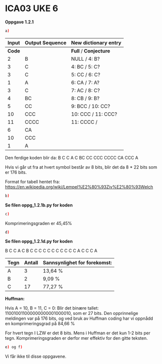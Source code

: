 # ICA03 UKE 6

**Oppgave 1.2.1**
```sh
a)
```

| **Input** | **Output Sequence** | **New dictionary entry** |
| --------- | --------------------| ------------------------ |
| **Code**  |                     | **Full** / **Conjecture**|
| 2 | B | NULL / 4: B? |
| 3 | C | 4: BC / 5: C? |
| 3 | C | 5: CC / 6: C? |
| 1 | A | 6: CA / 7: A? |
| 3 | C | 7: AC / 8: C? |
| 4 | BC | 8: CB / 9: B? |
| 5 | CC | 9: BCC / 10: CC? |
| 10 | CCC | 10: CCC / 11: CCC? |
| 11 | CCCC | 11: CCCC /
| 6 | CA |
| 10 | CCC |
| 1 | A |

Den ferdige koden blir da: B C C A C BC CC CCC CCCC CA CCC A

Hvis vi går ut fra at hvert symbol består av 8 bits, blir det da 8 * 22 bits som er 176 bits.

Format for tabell hentet fra: https://en.wikipedia.org/wiki/Lempel%E2%80%93Ziv%E2%80%93Welch

```sh
b)
```
**Se filen oppg_1.2.1b.py for koden**

```sh
c)
```
Komprimeringsgraden er 45,45%

```sh
d)
```
**Se filen oppg_1.2.1d.py for koden**

B C C A C B C C C C C C C C C C C A C C C A

| Tegn | Antall | Sannsynlighet for forekomst: |
| --- | --- | --- |
| A | 3 | 13,64 % |
| B | 2 | 9,09 % |
| C | 17 | 77,27 % |

**Huffman:**

Hvis A = 10, B = 11, C = 0:
Blir det binære tallet: 110010011000000000001000010, som er 27 bits.
Den opprinnelige meldingen var på 176 bits, og ved bruk av Huffman coding har vi oppnådd en komprimeringsgrad på 84,66 %

For hvert tegn I LZW er det 8 bits. Mens i Huffman er det kun 1-2 bits per tegn. Komprimeringsgraden er derfor mer effektiv for den gitte teksten.

```sh
e) og f)
```
Vi får ikke til disse oppgavene.
